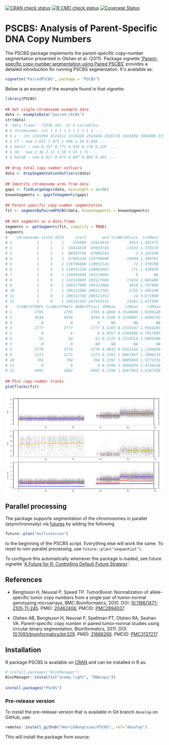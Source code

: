 

<div id="badges"><!-- pkgdown markup -->
<a href="https://CRAN.R-project.org/web/checks/check_results_PSCBS.html"><img border="0" src="https://www.r-pkg.org/badges/version/PSCBS" alt="CRAN check status"/></a> <a href="https://github.com/HenrikBengtsson/PSCBS/actions?query=workflow%3AR-CMD-check"><img border="0" src="https://github.com/HenrikBengtsson/PSCBS/actions/workflows/R-CMD-check.yaml/badge.svg?branch=develop" alt="R CMD check status"/></a>     <a href="https://app.codecov.io/gh/HenrikBengtsson/PSCBS"><img border="0" src="https://codecov.io/gh/HenrikBengtsson/PSCBS/branch/develop/graph/badge.svg" alt="Coverage Status"/></a> 
</div>

# PSCBS: Analysis of Parent-Specific DNA Copy Numbers 

The PSCBS package implements the parent-specific copy-number segmentation presented in Olshen et al. (2011).  Package vignette ['Parent-specific copy-number segmentation using Paired PSCBS'](https://CRAN.R-project.org/package=PSCBS/vignettes/PairedPSCBS.pdf) provides a detailed introduction for running PSCBS segmentation.  It's available as:

```r
vignette("PairedPSCBS", package = "PSCBS")
```

Below is an excerpt of the example found in that vignette:

```r
library(PSCBS)

## Get single-chromosome example data
data <- exampleData("paired.chr01")
str(data)
# ’data.frame’: 73346 obs. of 6 variables:
# $ chromosome: int 1 1 1 1 1 1 1 1 1 1 ...
# $ x : int 1145994 2224111 2319424 2543484 2926730 2941694 3084986 3155127..
# $ CT : num 1.625 1.071 1.406 1.18 0.856 ...
# $ betaT : num 0.757 0.771 0.834 0.778 0.229 ...
# $ CN : num 2.36 2.13 2.59 1.93 1.71 ...
# $ betaN : num 0.827 0.875 0.887 0.884 0.103 ...

## Drop total copy-number outliers
data <- dropSegmentationOutliers(data)

## Identify chromosome arms from data
gaps <- findLargeGaps(data, minLength = 1e+06)
knownSegments <- gapsToSegments(gaps)

## Parent-specific copy-number segmentation
fit <- segmentByPairedPSCBS(data, knownSegments = knownSegments)

## Get segments as a data.frame
segments <- getSegments(fit, simplify = TRUE)
segments
#    chromosome tcnId dhId     start       end tcnNbrOfLoci  tcnMean
# 1           1     1    1    554484  33414619         9413 1.381375
# 2           1     1    2  33414619  86993745        17433 1.378570
# 3           1     2    1  86993745  87005243            2 3.185100
# 4           1     3    1  87005243 119796080        10404 1.389763
# 5           1     3    2 119796080 119932126           72 1.470789
# 6           1     3    3 119932126 120992603          171 1.439620
# 7           1     4    1 120992604 141510002            0       NA
# 8           1     5    1 141510003 185527989        13434 2.065400
# 9           1     6    1 185527989 199122066         4018 2.707400
# 10          1     7    1 199122066 206512702         2755 2.586100
# 11          1     8    1 206512702 206521352           14 3.871900
# 12          1     9    1 206521352 247165315        15581 2.637500
#    tcnNbrOfSNPs tcnNbrOfHets dhNbrOfLoci dhMean    c1Mean    c2Mean
# 1          2765         2765        2765 0.4868 0.3544608 1.0269140
# 2          4544         4544        4544 0.5185 0.3318907 1.0466792
# 3             0            0           0     NA        NA        NA
# 4          2777         2777        2777 0.5203 0.3333347 1.0564285
# 5             8            8           8 0.0767 0.6789900 0.7917995
# 6            52           52          52 0.5123 0.3510514 1.0885688
# 7             0            0          NA     NA        NA        NA
# 8          3770         3770        3770 0.0943 0.9353164 1.1300836
# 9          1271         1271        1271 0.2563 1.0067467 1.7006533
# 10          784          784         784 0.2197 1.0089669 1.5771331
# 11            9            9           9 0.2769 1.3998854 2.4720146
# 12         4492         4492        4492 0.2290 1.0167563 1.6207438

## Plot copy-number tracks
plotTracks(fit)
```

![](man/figures/ex-PSCBS-paired.chr01.png)


## Parallel processing

The package supports segmentation of the chromosomes in parallel
(asynchronously) via [futures](https://cran.r-project.org/package=future)
by adding the following

```r
future::plan("multisession")
```

to the beginning of the PSCBS script.  Everything else will work the
same.  To reset to non-parallel processing, use `future::plan("sequential")`.

To configure this automatically whenever the package is loaded, see
future vignette '[A Future for R: Controlling Default Future Strategy](https://CRAN.R-project.org/package=future/vignettes/future-5-startup.html)'.



## References

* Bengtsson H, Neuvial P, Speed TP. TumorBoost: Normalization of allele-specific tumor copy numbers from a single pair of tumor-normal genotyping microarrays, BMC Bioinformatics, 2010. DOI: [10.1186/1471-2105-11-245](https://doi.org/10.1186%2F1471-2105-11-245). PMID: [20462408](https://europepmc.org/article/MED/20462408), PMCID: [PMC2894037](https://www.ncbi.nlm.nih.gov/pmc/articles/PMC2894037/)

* Olshen AB, Bengtsson H, Neuvial P, Spellman PT, Olshen RA, Seshan VA. Parent-specific copy number in paired tumor-normal studies using circular binary segmentation, Bioinformatics, 2011. DOI: [10.1093/bioinformatics/btr329](https://doi.org/10.1093%2Fbioinformatics%2Fbtr329). PMID: [21666266](https://europepmc.org/article/MED/21666266). PMCID: [PMC3137217](https://www.ncbi.nlm.nih.gov/pmc/articles/PMC3137217/)

## Installation

R package PSCBS is available on [CRAN](https://cran.r-project.org/package=PSCBS) and can be installed in R as:

```r
# install.packages("BiocManager")
BiocManager::install(c("aroma.light", "DNAcopy"))

install.packages("PSCBS")
```

### Pre-release version
 
To install the pre-release version that is available in Git branch `develop` on GitHub, use:

```r
remotes::install_github("HenrikBengtsson/PSCBS", ref="develop")
```

This will install the package from source.  


<!-- pkgdown-drop-below -->

